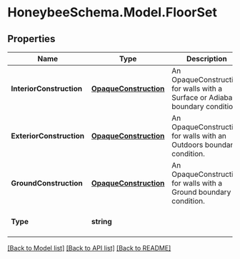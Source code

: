 
# HoneybeeSchema.Model.FloorSet

## Properties

Name | Type | Description | Notes
------------ | ------------- | ------------- | -------------
**InteriorConstruction** | [**OpaqueConstruction**](OpaqueConstruction.md) | An OpaqueConstruction for walls with a Surface or Adiabatic boundary condition. | [optional] 
**ExteriorConstruction** | [**OpaqueConstruction**](OpaqueConstruction.md) | An OpaqueConstruction for walls with an Outdoors boundary condition. | [optional] 
**GroundConstruction** | [**OpaqueConstruction**](OpaqueConstruction.md) | An OpaqueConstruction for walls with a Ground boundary condition. | [optional] 
**Type** | **string** |  | [optional] [default to "FloorSet"]

[[Back to Model list]](../README.md#documentation-for-models)
[[Back to API list]](../README.md#documentation-for-api-endpoints)
[[Back to README]](../README.md)

